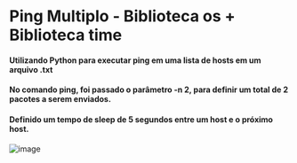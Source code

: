 # Ping Multiplo - Biblioteca os + Biblioteca time
#### Utilizando Python para executar ping em uma lista de hosts em um arquivo .txt
#### No comando ping, foi passado o parâmetro -n 2, para definir um total de 2 pacotes a serem enviados.
#### Definido um tempo de sleep de 5 segundos entre um host e o próximo host.


![image](https://user-images.githubusercontent.com/33386255/159396792-ef425258-f488-42d3-9d4e-370e175cd287.png)


